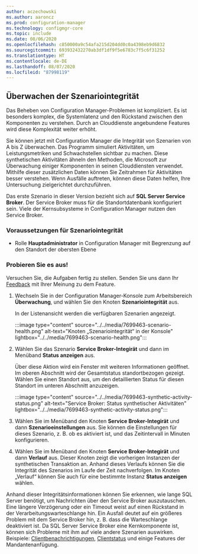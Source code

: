 ```yaml
---
author: aczechowski
ms.author: aaroncz
ms.prod: configuration-manager
ms.technology: configmgr-core
ms.topic: include
ms.date: 08/06/2020
ms.openlocfilehash: c850000a9c54afa215d204dd0c0a4398eb9d6832
ms.sourcegitcommit: 693932432270ab3df1df9f5e6783c7f5c6f31252
ms.translationtype: HT
ms.contentlocale: de-DE
ms.lasthandoff: 08/07/2020
ms.locfileid: "87998119"
---
```

## <a name="monitor-scenario-health"></a><a name="bkmk_health"></a> Überwachen der Szenariointegrität

<!--7699463-->

Das Beheben von Configuration Manager-Problemen ist kompliziert. Es ist besonders komplex, die Systemlatenz und den Rückstand zwischen den Komponenten zu verstehen. Durch an Clouddienste angebundene Features wird diese Komplexität weiter erhöht.

Sie können jetzt mit Configuration Manager die Integrität von Szenarien von A bis Z überwachen. Das Programm simuliert Aktivitäten, um Leistungsmetriken und Schwachstellen sichtbar zu machen. Diese synthetischen Aktivitäten ähneln den Methoden, die Microsoft zur Überwachung einiger Komponenten in seinen Clouddiensten verwendet. Mithilfe dieser zusätzlichen Daten können Sie Zeitrahmen für Aktivitäten besser verstehen. Wenn Ausfälle auftreten, können diese Daten helfen, Ihre Untersuchung zielgerichtet durchzuführen.

Das erste Szenario in dieser Version bezieht sich auf **SQL Server Service Broker**. Der Service Broker muss für die Standortdatenbank konfiguriert sein. Viele der Kernsubsysteme in Configuration Manager nutzen den Service Broker.

### <a name="prerequisites-for-scenario-health"></a>Voraussetzungen für Szenariointegrität

- Rolle **Hauptadministrator** in Configuration Manager mit Begrenzung auf den Standort der obersten Ebene

### <a name="try-it-out"></a>Probieren Sie es aus!

Versuchen Sie, die Aufgaben fertig zu stellen. Senden Sie uns dann Ihr [Feedback](../../technical-preview-2003.md#bkmk_feedback) mit Ihrer Meinung zu dem Feature.

1. Wechseln Sie in der Configuration Manager-Konsole zum Arbeitsbereich **Überwachung**, und wählen Sie den Knoten **Szenariointegrität** aus.

    In der Listenansicht werden die verfügbaren Szenarien angezeigt.

    :::image type="content" source="../../media/7699463-scenario-health.png" alt-text="Knoten „Szenariointegrität“ in der Konsole" lightbox="../../media/7699463-scenario-health.png":::

1. Wählen Sie das Szenario **Service Broker-Integirät** und dann im Menüband **Status anzeigen** aus.

    Über diese Aktion wird ein Fenster mit weiteren Informationen geöffnet. Im oberen Abschnitt wird der Gesamtstatus standortbezogen gezeigt. Wählen Sie einen Standort aus, um den detaillierten Status für diesen Standort im unteren Abschnitt anzuzeigen.

    :::image type="content" source="../../media/7699463-synthetic-activity-status.png" alt-text="Service Broker: Status synthetischer Aktivitäten" lightbox="../../media/7699463-synthetic-activity-status.png":::

1. Wählen Sie im Menüband den Knoten **Service Broker-Integirät** und dann **Szenarioeinstellungen** aus. Sie können die Einstellungen für dieses Szenario, z. B. ob es aktiviert ist, und das Zeitintervall in Minuten konfigurieren.

1. Wählen Sie im Menüband den Knoten **Service Broker-Integirät** und dann **Verlauf** aus. Dieser Knoten zeigt die vorherigen Instanzen der synthetischen Transaktion an. Anhand dieses Verlaufs können Sie die Integrität des Szenarios im Laufe der Zeit nachverfolgen. Im Knoten „Verlauf“ können Sie auch für eine bestimmte Instanz **Status anzeigen** wählen.

Anhand dieser Integritätsinformationen können Sie erkennen, wie lange SQL Server benötigt, um Nachrichten über den Service Broker auszutauschen. Eine längere Verzögerung oder ein Timeout weist auf einen Rückstand in der Verarbeitungswarteschlange hin. Ein Ausfall deutet auf ein größeres Problem mit dem Service Broker hin, z. B. dass die Warteschlange deaktiviert ist. Da SQL Server Service Broker eine Kernkomponente ist, können sich Probleme mit ihm auf viele andere Szenarien auswirken. Beispiele: [Clientbenachrichtigungen](../../../../clients/manage/client-notification.md), [Clientstatus](../../../../clients/manage/monitor-clients.md#bkmk_about) und einige Features der Mandantenanfügung.
